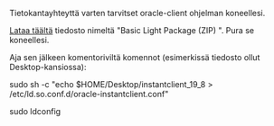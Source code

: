 Tietokantayhteyttä varten tarvitset oracle-client ohjelman koneellesi.

[Lataa täältä](https://www.oracle.com/database/technologies/instant-client/linux-x86-64-downloads.html) tiedosto nimeltä "Basic Light Package (ZIP) ". Pura se koneellesi.

Aja sen jälkeen komentoriviltä komennot (esimerkissä tiedosto ollut Desktop-kansiossa):

sudo sh -c "echo $HOME/Desktop/instantclient_19_8 > \
      /etc/ld.so.conf.d/oracle-instantclient.conf"


sudo ldconfig
